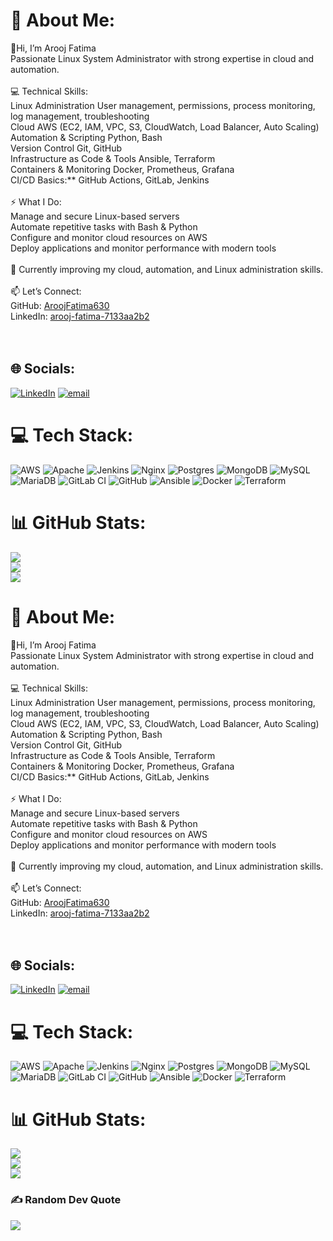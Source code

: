


# 💫 About Me:
👋Hi, I’m Arooj Fatima<br>Passionate Linux System Administrator with strong expertise in cloud and automation.  <br><br>💻 Technical Skills:  <br>Linux Administration User management, permissions, process monitoring, log management, troubleshooting  <br>Cloud AWS (EC2, IAM, VPC, S3, CloudWatch, Load Balancer, Auto Scaling)  <br>Automation & Scripting Python, Bash  <br>Version Control Git, GitHub  <br>Infrastructure as Code & Tools Ansible, Terraform  <br>Containers & Monitoring Docker, Prometheus, Grafana  <br>CI/CD Basics:** GitHub Actions, GitLab, Jenkins  <br><br>⚡ What I Do:  <br>Manage and secure Linux-based servers  <br>Automate repetitive tasks with Bash & Python  <br>Configure and monitor cloud resources on AWS  <br>Deploy applications and monitor performance with modern tools  <br><br>🌱 Currently improving my cloud, automation, and Linux administration skills.  <br><br>📫  Let’s Connect:<br>GitHub: [AroojFatima630](https://github.com/AroojFatima630)  <br>LinkedIn: [arooj-fatima-7133aa2b2](https://www.linkedin.com/in/arooj-fatima-7133aa2b2)  <br><br><br>


## 🌐 Socials:
[![LinkedIn](https://img.shields.io/badge/LinkedIn-%230077B5.svg?logo=linkedin&logoColor=white)](https://linkedin.com/in/arooj-fatima-7133aa2b2) [![email](https://img.shields.io/badge/Email-D14836?logo=gmail&logoColor=white)](mailto:aroojfatima78633@gmail.com) 

# 💻 Tech Stack:
![AWS](https://img.shields.io/badge/AWS-%23FF9900.svg?style=for-the-badge&logo=amazon-aws&logoColor=white) ![Apache](https://img.shields.io/badge/apache-%23D42029.svg?style=for-the-badge&logo=apache&logoColor=white) ![Jenkins](https://img.shields.io/badge/jenkins-%232C5263.svg?style=for-the-badge&logo=jenkins&logoColor=white) ![Nginx](https://img.shields.io/badge/nginx-%23009639.svg?style=for-the-badge&logo=nginx&logoColor=white) ![Postgres](https://img.shields.io/badge/postgres-%23316192.svg?style=for-the-badge&logo=postgresql&logoColor=white) ![MongoDB](https://img.shields.io/badge/MongoDB-%234ea94b.svg?style=for-the-badge&logo=mongodb&logoColor=white) ![MySQL](https://img.shields.io/badge/mysql-4479A1.svg?style=for-the-badge&logo=mysql&logoColor=white) ![MariaDB](https://img.shields.io/badge/MariaDB-003545?style=for-the-badge&logo=mariadb&logoColor=white) ![GitLab CI](https://img.shields.io/badge/gitlab%20CI-%23181717.svg?style=for-the-badge&logo=gitlab&logoColor=white) ![GitHub](https://img.shields.io/badge/github-%23121011.svg?style=for-the-badge&logo=github&logoColor=white) ![Ansible](https://img.shields.io/badge/ansible-%231A1918.svg?style=for-the-badge&logo=ansible&logoColor=white) ![Docker](https://img.shields.io/badge/docker-%230db7ed.svg?style=for-the-badge&logo=docker&logoColor=white) ![Terraform](https://img.shields.io/badge/terraform-%235835CC.svg?style=for-the-badge&logo=terraform&logoColor=white)
# 📊 GitHub Stats:
![](https://github-readme-stats.vercel.app/api?username=AroojFatima630&theme=highcontrast&hide_border=false&include_all_commits=true&count_private=true)<br/>
![](https://nirzak-streak-stats.vercel.app/?user=AroojFatima630&theme=highcontrast&hide_border=false)<br/>
![](https://github-readme-stats.vercel.app/api/top-langs/?username=AroojFatima630&theme=highcontrast&hide_border=false&include_all_commits=true&count_private=true&layout=compact)

# 💫 About Me:
👋Hi, I’m Arooj Fatima<br>Passionate Linux System Administrator with strong expertise in cloud and automation.  <br><br>💻 Technical Skills:  <br>Linux Administration User management, permissions, process monitoring, log management, troubleshooting  <br>Cloud AWS (EC2, IAM, VPC, S3, CloudWatch, Load Balancer, Auto Scaling)  <br>Automation & Scripting Python, Bash  <br>Version Control Git, GitHub  <br>Infrastructure as Code & Tools Ansible, Terraform  <br>Containers & Monitoring Docker, Prometheus, Grafana  <br>CI/CD Basics:** GitHub Actions, GitLab, Jenkins  <br><br>⚡ What I Do:  <br>Manage and secure Linux-based servers  <br>Automate repetitive tasks with Bash & Python  <br>Configure and monitor cloud resources on AWS  <br>Deploy applications and monitor performance with modern tools  <br><br>🌱 Currently improving my cloud, automation, and Linux administration skills.  <br><br>📫  Let’s Connect:<br>GitHub: [AroojFatima630](https://github.com/AroojFatima630)  <br>LinkedIn: [arooj-fatima-7133aa2b2](https://www.linkedin.com/in/arooj-fatima-7133aa2b2)  <br><br><br>


## 🌐 Socials:
[![LinkedIn](https://img.shields.io/badge/LinkedIn-%230077B5.svg?logo=linkedin&logoColor=white)](https://linkedin.com/in/arooj-fatima-7133aa2b2) [![email](https://img.shields.io/badge/Email-D14836?logo=gmail&logoColor=white)](mailto:aroojfatima78633@gmail.com) 

# 💻 Tech Stack:
![AWS](https://img.shields.io/badge/AWS-%23FF9900.svg?style=for-the-badge&logo=amazon-aws&logoColor=white) ![Apache](https://img.shields.io/badge/apache-%23D42029.svg?style=for-the-badge&logo=apache&logoColor=white) ![Jenkins](https://img.shields.io/badge/jenkins-%232C5263.svg?style=for-the-badge&logo=jenkins&logoColor=white) ![Nginx](https://img.shields.io/badge/nginx-%23009639.svg?style=for-the-badge&logo=nginx&logoColor=white) ![Postgres](https://img.shields.io/badge/postgres-%23316192.svg?style=for-the-badge&logo=postgresql&logoColor=white) ![MongoDB](https://img.shields.io/badge/MongoDB-%234ea94b.svg?style=for-the-badge&logo=mongodb&logoColor=white) ![MySQL](https://img.shields.io/badge/mysql-4479A1.svg?style=for-the-badge&logo=mysql&logoColor=white) ![MariaDB](https://img.shields.io/badge/MariaDB-003545?style=for-the-badge&logo=mariadb&logoColor=white) ![GitLab CI](https://img.shields.io/badge/gitlab%20CI-%23181717.svg?style=for-the-badge&logo=gitlab&logoColor=white) ![GitHub](https://img.shields.io/badge/github-%23121011.svg?style=for-the-badge&logo=github&logoColor=white) ![Ansible](https://img.shields.io/badge/ansible-%231A1918.svg?style=for-the-badge&logo=ansible&logoColor=white) ![Docker](https://img.shields.io/badge/docker-%230db7ed.svg?style=for-the-badge&logo=docker&logoColor=white) ![Terraform](https://img.shields.io/badge/terraform-%235835CC.svg?style=for-the-badge&logo=terraform&logoColor=white)
# 📊 GitHub Stats:
![](https://github-readme-stats.vercel.app/api?username=AroojFatima630&theme=highcontrast&hide_border=false&include_all_commits=true&count_private=true)<br/>
![](https://nirzak-streak-stats.vercel.app/?user=AroojFatima630&theme=highcontrast&hide_border=false)<br/>
![](https://github-readme-stats.vercel.app/api/top-langs/?username=AroojFatima630&theme=highcontrast&hide_border=false&include_all_commits=true&count_private=true&layout=compact)

### ✍️ Random Dev Quote
![](https://quotes-github-readme.vercel.app/api?type=horizontal&theme=radical)

<!-- Proudly created with GPRM ( https://gprm.itsvg.in ) -->
